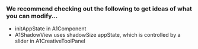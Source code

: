 ### We recommend checking out the following to get ideas of what you can modify... 

- initAppState in A1Component
- A1ShadowView  uses shadowSize appState, which is controlled by a slider in A1CreativeToolPanel


